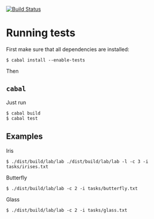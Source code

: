 [![Build Status](https://travis-ci.org/ftdebugger/haskell-labs.png)](https://travis-ci.org/ftdebugger/haskell-labs)

# Running tests

First make sure that all dependencies are installed:

```
$ cabal install --enable-tests
```

Then

## `cabal`

Just run

```
$ cabal build
$ cabal test
```

## Examples

Iris

```
$ ./dist/build/lab/lab ./dist/build/lab/lab -l -c 3 -i tasks/irises.txt
```

Butterfly

```
$ ./dist/build/lab/lab -c 2 -i tasks/butterfly.txt
```

Glass

```
$ ./dist/build/lab/lab -c 2 -i tasks/glass.txt
```
